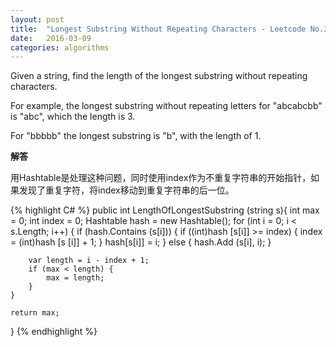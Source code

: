 ```yaml
---
layout: post
title:  "Longest Substring Without Repeating Characters - Leetcode No.3"
date:   2016-03-09
categories: algorithms
---
```


Given a string, find the length of the longest substring without repeating characters. 

For example, the longest substring without repeating letters for "abcabcbb" is "abc", which the length is 3. 

For "bbbbb" the longest substring is "b", with the length of 1.

**解答**

用Hashtable是处理这种问题，同时使用index作为不重复字符串的开始指针，如果发现了重复字符，将index移动到重复字符串的后一位。

{% highlight C# %}
public int LengthOfLongestSubstring (string s){
	int max = 0;
	int index = 0;
	Hashtable hash = new Hashtable();
	for (int i = 0; i < s.Length; i++) {
		if (hash.Contains (s[i])) {
			if ((int)hash [s[i]] >= index) {
				index = (int)hash [s [i]] + 1;
			}
			hash[s[i]] = i;
		} else {
			hash.Add (s[i], i);
		}

		var length = i - index + 1;
		if (max < length) {
			max = length;
		}
	}

	return max;
}
{% endhighlight %}